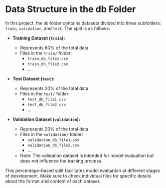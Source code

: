 # Data Structure in the db Folder

In this project, the `db` folder contains datasets divided into three subfolders: `train`, `validation`, and `test`. The split is as follows:

- **Training Dataset (`train`):**
  - Represents 60% of the total data.
  - Files in the `train/` folder:
    - `train_db_file1.csv`
    - `train_db_file2.csv`
    - ...

- **Test Dataset (`test`):**
  - Represents 20% of the total data.
  - Files in the `test/` folder:
    - `test_db_file1.csv`
    - `test_db_file2.csv`
    - ...

- **Validation Dataset (`validation`):**
  - Represents 20% of the total data.
  - Files in the `validation/` folder:
    - `validation_db_file1.csv`
    - `validation_db_file2.csv`
    - ...
  - Note: The validation dataset is intended for model evaluation but does not influence the training process.

This percentage-based split facilitates model evaluation at different stages of development. Make sure to check individual files for specific details about the format and content of each dataset.
